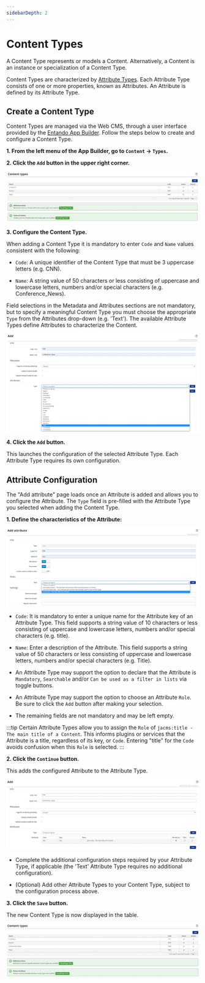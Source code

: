 ```yaml
---
sidebarDepth: 2
---
```


# Content Types

A Content Type represents or models a Content. Alternatively, a Content is an instance or specialization of a Content Type. 

Content Types are characterized by [Attribute Types](./content-attributes.md). Each Attribute Type consists of one or more properties, known as Attributes. An Attribute is defined by its Attribute Type.

## Create a Content Type

Content Types are managed via the Web CMS, through a user interface provided by the [Entando App Builder](../../docs/getting-started/concepts-overview.md#entando-app-builder). Follow the steps below to create and configure a Content Type.

**1. From the left menu of the App Builder, go to `Content` → `Types`.**

**2. Click the `Add` button in the upper right corner.**

![addContentType](./img/content_types1.png)

**3. Configure the Content Type.**

When adding a Content Type it is mandatory to enter `Code` and `Name` values consistent with the following:

- `Code`: A unique identifier of the Content Type that must be 3 uppercase letters (e.g. CNN).

- `Name`: A string value of 50 characters or less consisting of uppercase and lowercase letters, numbers and/or special characters (e.g. Conference\_News).

Field selections in the Metadata and Attributes sections are not mandatory, but to specify a meaningful Content Type you must choose the appropriate `Type` from the Attributes drop-down (e.g. 'Text'). The available Attribute Types define Attributes to characterize the Content.

![configureContentType](./img/content_types2.png)

**4. Click the `Add` button.**

This launches the configuration of the selected Attribute Type. Each Attribute Type requires its own configuration. 

## Attribute Configuration

The "Add attribute" page loads once an Attribute is added and allows you to configure the Attribute. The `Type` field is pre-filled with the Attribute Type you selected when adding the Content Type.

**1. Define the characteristics of the Attribute:**

![configureAttributeType](./img/content_types3.png) 

- `Code`: It is mandatory to enter a unique name for the Attribute key of an Attribute Type. This field supports a string value of 10 characters or less consisting of uppercase and lowercase letters, numbers and/or special characters (e.g. title).

- `Name`: Enter a description of the Attribute. This field supports a string value of 50 characters or less consisting of uppercase and lowercase letters, numbers and/or special characters (e.g. Title).

- An Attribute Type may support the option to declare that the Attribute is `Mandatory`, `Searchable` and/or `Can be used as a filter in lists` via toggle buttons.

- An Attribute Type may support the option to choose an Attribute `Role`. Be sure to click the `Add` button after making your selection.  

- The remaining fields are not mandatory and may be left empty.

:::tip
Certain Attribute Types allow you to assign the `Role` of `jacms:title - The main title of a Content`. This informs plugins or services that the Attribute is a title, regardless of its key, or `Code`. Entering "title" for the `Code` avoids confusion when this `Role` is selected.
:::

**2. Click the `Continue` button.**

This adds the configured Attribute to the Attribute Type.

![modifyContentType](./img/content_types4.png)

- Complete the additional configuration steps required by your Attribute Type, if applicable (the 'Text' Attribute Type requires no additional configuration). 

- (Optional) Add other Attribute Types to your Content Type, subject to the configuration process above.


**3. Click the `Save` button.**

The new Content Type is now displayed in the table.

![listedContentType](./img/content_types5.png)